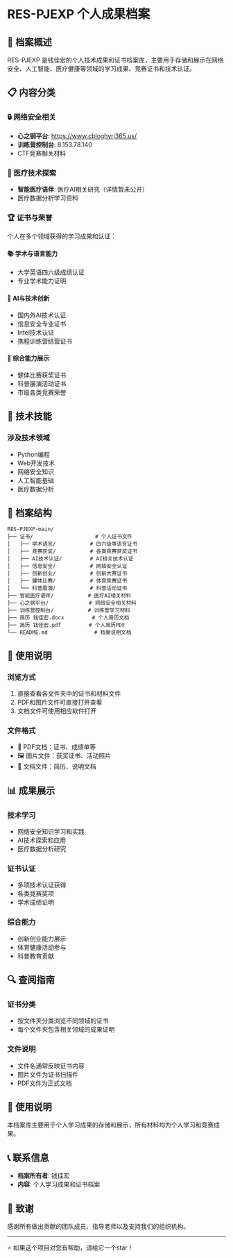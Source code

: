 # RES-PJEXP 个人成果档案

## 📁 档案概述

RES-PJEXP 是钱佳宏的个人技术成果和证书档案库，主要用于存储和展示在网络安全、人工智能、医疗健康等领域的学习成果、竞赛证书和技术认证。

## 📋 内容分类

### 🔒 网络安全相关
- **心之钢平台**: https://www.cbloghyrj365.us/
- **训练营控制台**: 8.153.78.140
- CTF竞赛相关材料

### 🏥 医疗技术探索
- **智能医疗语伴**: 医疗AI相关研究（详情暂未公开）
- 医疗数据分析学习资料

### 🏆 证书与荣誉

个人在多个领域获得的学习成果和认证：

#### 📚 学术与语言能力
- 大学英语四六级成绩认证
- 专业学术能力证明

#### 🤖 AI与技术创新
- 国内外AI技术认证
- 信息安全专业证书
- Intel技术认证
- 携程训练营结营证书

#### 🏅 综合能力展示
- 健体比赛获奖证书
- 科普展演活动证书
- 市级各类竞赛荣誉

## 💼 技术技能

### 涉及技术领域
- Python编程
- Web开发技术
- 网络安全知识
- 人工智能基础
- 医疗数据分析

## 📁 档案结构

```
RES-PJEXP-main/
├── 证书/                    # 个人证书文件
│   ├── 学术语言/           # 四六级等语言证书
│   ├── 竞赛获奖/           # 各类竞赛获奖证书
│   ├── AI技术认证/         # AI相关技术认证
│   ├── 信息安全/           # 网络安全认证
│   ├── 创新创业/           # 创新大赛证书
│   ├── 健体比赛/           # 体育竞赛证书
│   └── 科普展演/           # 科普活动证书
├── 智能医疗语伴/           # 医疗AI相关材料
├── 心之钢平台/             # 网络安全相关材料
├── 训练营控制台/           # 训练营学习材料
├── 简历 钱佳宏.docx         # 个人简历文档
├── 简历 钱佳宏.pdf         # 个人简历PDF
└── README.md               # 档案说明文档
```

## 📖 使用说明

### 浏览方式
1. 直接查看各文件夹中的证书和材料文件
2. PDF和图片文件可直接打开查看
3. 文档文件可使用相应软件打开

### 文件格式
- 📄 PDF文档：证书、成绩单等
- 🖼️ 图片文件：获奖证书、活动照片
- 📝 文档文件：简历、说明文档

## 📊 成果展示

### 技术学习
- 网络安全知识学习和实践
- AI技术探索和应用
- 医疗数据分析研究

### 证书认证
- 多项技术认证获得
- 各类竞赛奖项
- 学术成绩证明

### 综合能力
- 创新创业能力展示
- 体育健康活动参与
- 科普教育贡献

## 🔍 查阅指南

### 证书分类
- 按文件夹分类浏览不同领域的证书
- 每个文件夹包含相关领域的成果证明

### 文件说明
- 文件名通常反映证书内容
- 图片文件为证书扫描件
- PDF文件为正式文档

## 📝 使用说明

本档案库主要用于个人学习成果的存储和展示，所有材料均为个人学习和竞赛成果。

## 📞 联系信息

- **档案所有者**: 钱佳宏
- **内容**: 个人学习成果和证书档案

## 🙏 致谢

感谢所有做出贡献的团队成员、指导老师以及支持我们的组织机构。

---

⭐ 如果这个项目对您有帮助，请给它一个star！

